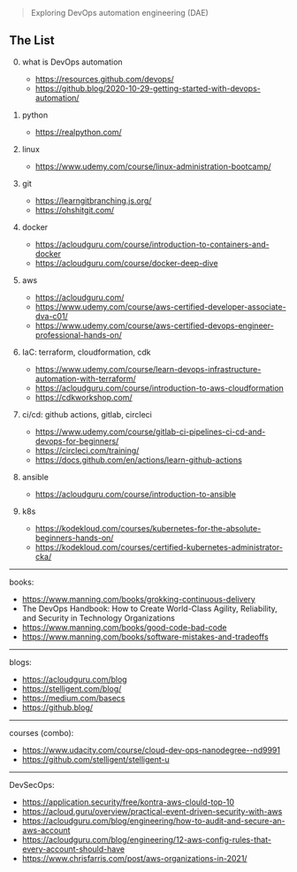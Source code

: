 > Exploring DevOps automation engineering (DAE)


## The List

0. what is DevOps automation
    - https://resources.github.com/devops/
    - https://github.blog/2020-10-29-getting-started-with-devops-automation/

1. python
    - https://realpython.com/

2. linux
    - https://www.udemy.com/course/linux-administration-bootcamp/

3. git
    - https://learngitbranching.js.org/
    - https://ohshitgit.com/

4. docker
    - https://acloudguru.com/course/introduction-to-containers-and-docker
    - https://acloudguru.com/course/docker-deep-dive

5. aws
    - https://acloudguru.com/
    - https://www.udemy.com/course/aws-certified-developer-associate-dva-c01/
    - https://www.udemy.com/course/aws-certified-devops-engineer-professional-hands-on/

6. IaC: terraform, cloudformation, cdk
    - https://www.udemy.com/course/learn-devops-infrastructure-automation-with-terraform/
    - https://acloudguru.com/course/introduction-to-aws-cloudformation
    - https://cdkworkshop.com/

7. ci/cd: github actions, gitlab, circleci
    - https://www.udemy.com/course/gitlab-ci-pipelines-ci-cd-and-devops-for-beginners/
    - https://circleci.com/training/
    - https://docs.github.com/en/actions/learn-github-actions

8. ansible
    - https://acloudguru.com/course/introduction-to-ansible

9. k8s
    - https://kodekloud.com/courses/kubernetes-for-the-absolute-beginners-hands-on/
    - https://kodekloud.com/courses/certified-kubernetes-administrator-cka/

---
books:
- https://www.manning.com/books/grokking-continuous-delivery
- The DevOps Handbook: How to Create World-Class Agility, Reliability, and Security in Technology Organizations
- https://www.manning.com/books/good-code-bad-code
- https://www.manning.com/books/software-mistakes-and-tradeoffs

---
blogs:
- https://acloudguru.com/blog
- https://stelligent.com/blog/
- https://medium.com/basecs
- https://github.blog/

---
courses (combo):
- https://www.udacity.com/course/cloud-dev-ops-nanodegree--nd9991
- https://github.com/stelligent/stelligent-u

---
DevSecOps:
- https://application.security/free/kontra-aws-clould-top-10
- https://acloud.guru/overview/practical-event-driven-security-with-aws
- https://acloudguru.com/blog/engineering/how-to-audit-and-secure-an-aws-account
- https://acloudguru.com/blog/engineering/12-aws-config-rules-that-every-account-should-have
- https://www.chrisfarris.com/post/aws-organizations-in-2021/

